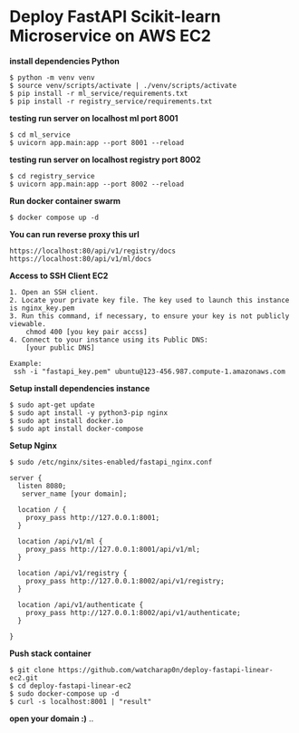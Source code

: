 # Deploy FastAPI Scikit-learn Microservice on AWS EC2

**install dependencies Python**

    $ python -m venv venv
    $ source venv/scripts/activate | ./venv/scripts/activate
    $ pip install -r ml_service/requirements.txt
    $ pip install -r registry_service/requirements.txt

**testing run server on localhost ml port 8001**

    $ cd ml_service
    $ uvicorn app.main:app --port 8001 --reload

**testing run server on localhost registry port 8002**

    $ cd registry_service
    $ uvicorn app.main:app --port 8002 --reload

**Run docker container swarm**

    $ docker compose up -d

**You can run reverse proxy this url**

    https://localhost:80/api/v1/registry/docs
    https://localhost:80/api/v1/ml/docs

**Access to SSH Client EC2**

    1. Open an SSH client.
    2. Locate your private key file. The key used to launch this instance is nginx_key.pem
    3. Run this command, if necessary, to ensure your key is not publicly viewable.
        chmod 400 [you key pair accss]
    4. Connect to your instance using its Public DNS:
        [your public DNS]

    Example:
     ssh -i "fastapi_key.pem" ubuntu@123-456.987.compute-1.amazonaws.com

**Setup install dependencies instance**
    
    $ sudo apt-get update
    $ sudo apt install -y python3-pip nginx
    $ sudo apt install docker.io
    $ sudo apt install docker-compose

**Setup Nginx**
    
    $ sudo /etc/nginx/sites-enabled/fastapi_nginx.conf

```nginx
server {
  listen 8080;
   server_name [your domain];

  location / {
    proxy_pass http://127.0.0.1:8001;
  }

  location /api/v1/ml {
    proxy_pass http://127.0.0.1:8001/api/v1/ml;
  }

  location /api/v1/registry {
    proxy_pass http://127.0.0.1:8002/api/v1/registry;
  }

  location /api/v1/authenticate {
    proxy_pass http://127.0.0.1:8002/api/v1/authenticate;
  }

}
```

**Push stack container**
    
    $ git clone https://github.com/watcharap0n/deploy-fastapi-linear-ec2.git
    $ cd deploy-fastapi-linear-ec2
    $ sudo docker-compose up -d
    $ curl -s localhost:8001 | "result"

**open your domain :)** ..







